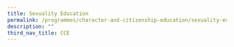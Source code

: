 ```yaml
---
title: Sexuality Education
permalink: /programmes/character-and-citizenship-education/sexuality-education/
description: ""
third_nav_title: CCE
---
```

